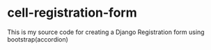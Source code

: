 # cell-registration-form
This is my source code for creating a Django Registration form using bootstrap(accordion)
